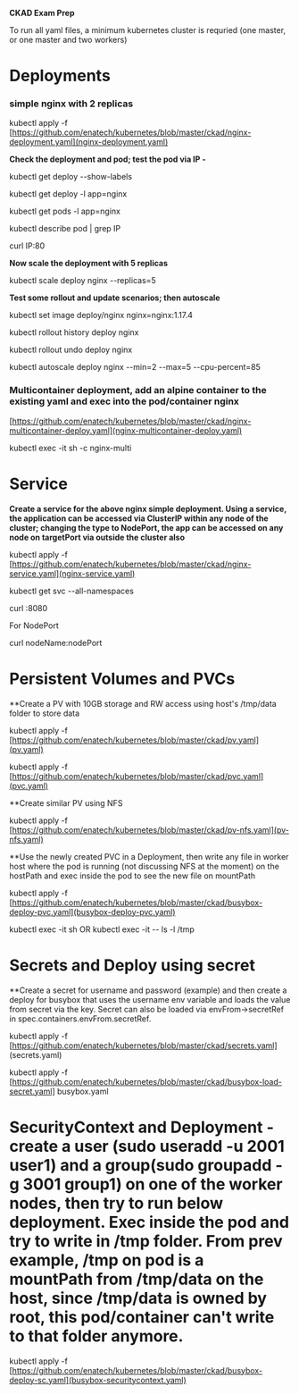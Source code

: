 **CKAD Exam Prep**

To run all yaml files, a minimum kubernetes cluster is requried (one master, or one master and two workers)

# Deployments
### simple nginx with 2 replicas

kubectl apply -f [https://github.com/enatech/kubernetes/blob/master/ckad/nginx-deployment.yaml](nginx-deployment.yaml)

**Check the deployment and pod; test the pod via IP -**

kubectl get deploy --show-labels

kubectl get deploy -l app=nginx

kubectl get pods -l app=nginx

kubectl describe pod <podname> | grep IP

curl IP:80

**Now scale the deployment with 5 replicas**

kubectl scale deploy nginx --replicas=5

**Test some rollout and update scenarios; then autoscale**

kubectl set image deploy/nginx nginx=nginx:1.17.4

kubectl rollout history deploy nginx

kubectl rollout undo deploy nginx

kubectl autoscale deploy nginx --min=2 --max=5 --cpu-percent=85

### Multicontainer deployment, add an alpine container to the existing yaml and exec into the pod/container nginx

[https://github.com/enatech/kubernetes/blob/master/ckad/nginx-multicontainer-deploy.yaml](nginx-multicontainer-deploy.yaml)

kubectl exec -it <podname> sh -c nginx-multi
  
# Service

**Create a service for the above nginx simple deployment. Using a service, the application can be accessed via ClusterIP within any node of the cluster; changing the type to NodePort, the app can be accessed on any node on targetPort via outside the cluster also**

kubectl apply -f [https://github.com/enatech/kubernetes/blob/master/ckad/nginx-service.yaml](nginx-service.yaml)

kubectl get svc --all-namespaces

curl <ClusterIp>:8080
  
For NodePort

curl nodeName:nodePort

# Persistent Volumes and PVCs

**Create a PV with 10GB storage and RW access using host's /tmp/data folder to store data

kubectl apply -f [https://github.com/enatech/kubernetes/blob/master/ckad/pv.yaml](pv.yaml)

kubectl apply -f [https://github.com/enatech/kubernetes/blob/master/ckad/pvc.yaml](pvc.yaml)
  
**Create similar PV using NFS

kubectl apply -f [https://github.com/enatech/kubernetes/blob/master/ckad/pv-nfs.yaml](pv-nfs.yaml)

**Use the newly created PVC in a Deployment, then write any file in worker host where the pod is running (not discussing NFS at the moment) on the hostPath and exec inside the pod to see the new file on mountPath

kubectl apply -f [https://github.com/enatech/kubernetes/blob/master/ckad/busybox-deploy-pvc.yaml](busybox-deploy-pvc.yaml)

kubectl exec -it <podname> sh OR kubectl exec -it <podname> -- ls -l /tmp
 
# Secrets and Deploy using secret

**Create a secret for username and password (example) and then create a deploy for busybox that uses the username env variable and loads the value from secret via the key. Secret can also be loaded via envFrom->secretRef in spec.containers.envFrom.secretRef.

kubectl apply -f [https://github.com/enatech/kubernetes/blob/master/ckad/secrets.yaml] (secrets.yaml)

kubectl apply -f [https://github.com/enatech/kubernetes/blob/master/ckad/busybox-load-secret.yaml] busybox.yaml

# SecurityContext and Deployment - create a user (sudo useradd -u 2001 user1) and a group(sudo groupadd -g 3001 group1) on one of the worker nodes, then try to run below deployment. Exec inside the pod and try to write in /tmp folder. From prev example, /tmp on pod is a mountPath from /tmp/data on the host, since /tmp/data is owned by root, this pod/container can't write to that folder anymore. 

kubectl apply -f [https://github.com/enatech/kubernetes/blob/master/ckad/busybox-deploy-sc.yaml](busybox-securitycontext.yaml)

